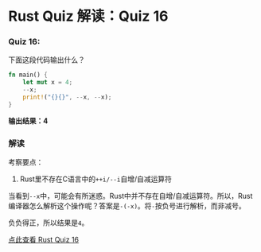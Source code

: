 # Rust Quiz 解读：Quiz 16

### Quiz 16: 

下面这段代码输出什么？

```rust
fn main() {
    let mut x = 4;
    --x;
    print!("{}{}", --x, --x);
}
```

**输出结果：4**

### 解读

考察要点：

1. Rust里不存在C语言中的`++i/--i`自增/自减运算符

当看到`--x`中，可能会有所迷惑。Rust中并不存在自增/自减运算符。所以，Rust编译器怎么解析这个操作呢？答案是`-(-x)`。将`-`按负号进行解析，而非减号。

负负得正，所以结果是`4`。


[点此查看 Rust Quiz 16](https://dtolnay.github.io/rust-quiz/16)